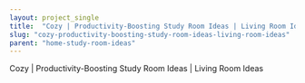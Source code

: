 ```yaml
---
layout: project_single
title:  "Cozy | Productivity-Boosting Study Room Ideas | Living Room Ideas"
slug: "cozy-productivity-boosting-study-room-ideas-living-room-ideas"
parent: "home-study-room-ideas"
---
```

Cozy | Productivity-Boosting Study Room Ideas | Living Room Ideas